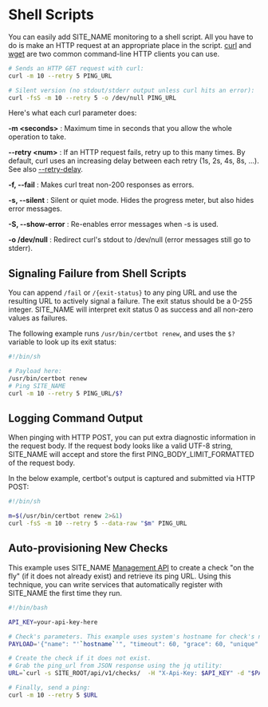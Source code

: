 # Shell Scripts

You can easily add SITE_NAME monitoring to a shell script. All you
have to do is make an HTTP request at an appropriate place in the script.
[curl](https://curl.haxx.se/docs/manpage.html) and
[wget](https://www.gnu.org/software/wget/manual/wget.html)
are two common command-line HTTP clients you can use.

```bash
# Sends an HTTP GET request with curl:
curl -m 10 --retry 5 PING_URL

# Silent version (no stdout/stderr output unless curl hits an error):
curl -fsS -m 10 --retry 5 -o /dev/null PING_URL

```

Here's what each curl parameter does:

**-m &lt;seconds&gt;**
:   Maximum time in seconds that you allow the whole operation to take.

**--retry &lt;num&gt;**
:   If an HTTP request fails, retry up to this many times. By default, curl
    uses an increasing delay between each retry (1s, 2s, 4s, 8s, ...).
    See also [--retry-delay](https://curl.haxx.se/docs/manpage.html#--retry-delay).

**-f, --fail**
:   Makes curl treat non-200 responses as errors.

**-s, --silent**
:   Silent or quiet mode. Hides the progress meter, but also
    hides error messages.

**-S, --show-error**
:   Re-enables error messages when -s is used.

**-o /dev/null**
:   Redirect curl's stdout to /dev/null (error messages still go to stderr).

## Signaling Failure from Shell Scripts

You can append `/fail` or `/{exit-status}` to any ping URL and use the resulting URL
to actively signal a failure. The exit status should be a 0-255 integer.
SITE_NAME will interpret exit status 0 as success and all non-zero values as failures.

The following example runs `/usr/bin/certbot renew`, and uses the `$?` variable to
look up its exit status:

```bash
#!/bin/sh

# Payload here:
/usr/bin/certbot renew
# Ping SITE_NAME
curl -m 10 --retry 5 PING_URL/$?
```

## Logging Command Output

When pinging with HTTP POST, you can put extra diagnostic information in the request
body. If the request body looks like a valid UTF-8 string, SITE_NAME
will accept and store the first PING_BODY_LIMIT_FORMATTED of the request body.

In the below example, certbot's output is captured and submitted via HTTP POST:

```bash
#!/bin/sh

m=$(/usr/bin/certbot renew 2>&1)
curl -fsS -m 10 --retry 5 --data-raw "$m" PING_URL
```

## Auto-provisioning New Checks

This example uses SITE_NAME [Management API](../api/) to create a check "on the fly"
(if it does not already exist) and retrieve its ping URL.
Using this technique, you can write services that automatically
register with SITE_NAME the first time they run.


```bash
#!/bin/bash

API_KEY=your-api-key-here

# Check's parameters. This example uses system's hostname for check's name.
PAYLOAD='{"name": "'`hostname`'", "timeout": 60, "grace": 60, "unique": ["name"]}'

# Create the check if it does not exist.
# Grab the ping_url from JSON response using the jq utility:
URL=`curl -s SITE_ROOT/api/v1/checks/  -H "X-Api-Key: $API_KEY" -d "$PAYLOAD"  | jq -r .ping_url`

# Finally, send a ping:
curl -m 10 --retry 5 $URL
```
